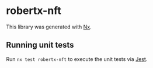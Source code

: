 # robertx-nft

This library was generated with [Nx](https://nx.dev).

## Running unit tests

Run `nx test robertx-nft` to execute the unit tests via [Jest](https://jestjs.io).
